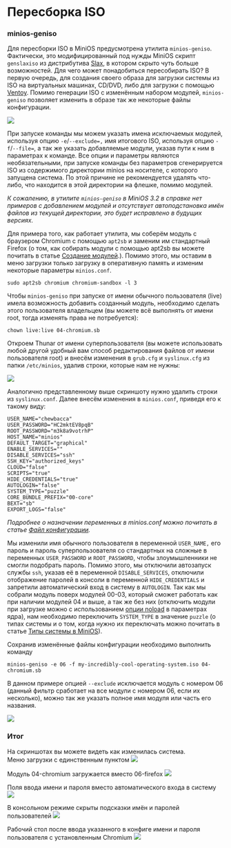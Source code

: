 # Пересборка ISO

### minios-geniso

Для пересборки ISO в MiniOS предусмотрена утилита `minios-geniso`. Фактически, это модифицированный под нужды MiniOS скрипт `genslaxiso` из дистрибутива [Slax](https://www.slax.org/), в котором скрыто чуть больше возможностей. Для чего может понадобиться пересобирать ISO? В первую очередь, для создания своего образа для загрузки системы из ISO на виртуальных машинах, CD/DVD, либо для загрузки с помощью [Ventoy](https://www.ventoy.net/en/index.html). Помимо генерации ISO с изменённым набором модулей, `minios-geniso` позволяет изменить в образе так же некоторые файлы конфигурации.

![](images/75fabdc913eb5bea7a4aa.png)

При запуске команды мы можем указать имена исключаемых модулей, используя опцию `-e`/`--exclude=,` имя итогового ISO, используя опцию `-f`/`--file=`, а так же указать добавляемые модули, указав пути к ним в параметрах к команде. Все опции и параметры являются необязательными, при запуске команды без параметров сгенерируется ISO из содержимого директории minios на носителе, с которого запущена система. По этой причине не рекомендуется удалять что-либо, что находится в этой директории на флешке, помимо модулей.

_К сожалению, в утилите `minios-geniso` в MiniOS 3.2 в справке нет примеров с добавлением модулей и отсутствует автоподстановка имён файлов из текущей директории, это будет исправлено в будущих версиях._

Для примера того, как работает утилита, мы соберём модуль с браузером Chromium с помощью `apt2sb` и заменим им стандартный Firefox (о том, как собирать модули с помощью apt2sb вы можете почитать в статье [Создание модулей](https://telegra.ph/Sozdanie-modulej-08-19).). Помимо этого, мы оставим в меню загрузки только загрузку в оперативную память и изменим некоторые параметры `minios.conf`.
```
sudo apt2sb chromium chromium-sandbox -l 3
```

Чтобы `minios-geniso` при запуске от имени обычного пользователя (live) имела возможность добавить созданный модуль, необходимо сделать этого пользователя владельцем (вы можете всё выполнять от имени root, тогда изменять права не потребуется):
```
chown live:live 04-chromium.sb
```

Откроем Thunar от имени суперпользователя (вы можете использовать любой другой удобный вам способ редактирования файлов от имени пользователя root) и внесём изменения в `grub.cfg` и `syslinux.cfg` из папки `/etc/minios`, удалив строки, которые нам не нужны:

![](images/2fcb56652b41279338db7.png)

Аналогично представленному выше скриншоту нужно удалить строки из `syslinux.conf`. Далее внесём изменения в `minios.conf`, приведя его к такому виду:
```
USER_NAME="chewbacca"
USER_PASSWORD="HC2mktEV8pqB"
ROOT_PASSWORD="m3k8a9votrhP"
HOST_NAME="minios"
DEFAULT_TARGET="graphical"
ENABLE_SERVICES=""
DISABLE_SERVICES="ssh"
SSH_KEY="authorized_keys"
CLOUD="false"
SCRIPTS="true"
HIDE_CREDENTIALS="true"
AUTOLOGIN="false"
SYSTEM_TYPE="puzzle"
CORE_BUNDLE_PREFIX="00-core"
BEXT="sb"
EXPORT_LOGS="false"
```

_Подробнее о назначении переменных в minios.conf можно почитать в статье_ [_Файл конфигурации_](configuration-file)_._

Мы изменили имя обычного пользователя в переменной `USER_NAME,` его пароль и пароль суперпользователя со стандартных на сложные в переменных `USER_PASSWORD` и `ROOT_PASSWORD`, чтобы злоумышленники не смогли подобрать пароль. Помимо этого, мы отключили автозапуск службы `ssh`, указав её в переменной `DISABLE_SERVICES`, отключили отображение паролей в консоли в переменной `HIDE_CREDENTIALS` и запретили автоматический вход в систему в `AUTOLOGIN`. Так как мы собрали модуль поверх модулей 00-03, который сможет работать как при наличии модулей 04 и выше, а так же без них (отключить модули при загрузке можно с использованием [опции noload](command-line-parameters) в параметрах ядра), нам необходимо переключить `SYSTEM_TYPE` в значение `puzzle` (о типах системы и о том, когда нужно их переключать можно почитать в статье [Типы системы в MiniOS](https://telegra.ph/Tipy-sistemy-v-MiniOS-08-16)).

Сохранив изменённые файлы конфигурации необходимо выполнить команду
```
minios-geniso -e 06 -f my-incredibly-cool-operating-system.iso 04-chromium.sb
```

В данном примере опцией `--exclude` исключается модуль с номером 06 (данный фильтр сработает на все модули с номером 06, если их несколько), можно так же указать полное имя модуля или часть его названия.

![](images/cf25404b4c36e121c0277.png)

### Итог

На скриншотах вы можете видеть как изменилась система.<br>
Меню загрузки с единственным пунктом
![](images/b15d2a28cdf9cfbc5ca10.png)

Модуль 04-chromium загружается вместо 06-firefox
![](images/e90991a3db3935d849334.png)

Поля ввода имени и пароля вместо автоматического входа в систему
![](images/3e85246bffef78f4f461c.png)

В консольном режиме скрыты подсказки имён и паролей пользователей
![](images/753cc24cac53dc5115098.png)

Рабочий стол после ввода указанного в конфиге имени и пароля пользователя с установленным Chromium
![](images/23be6f263a5496c0148f5.png)
